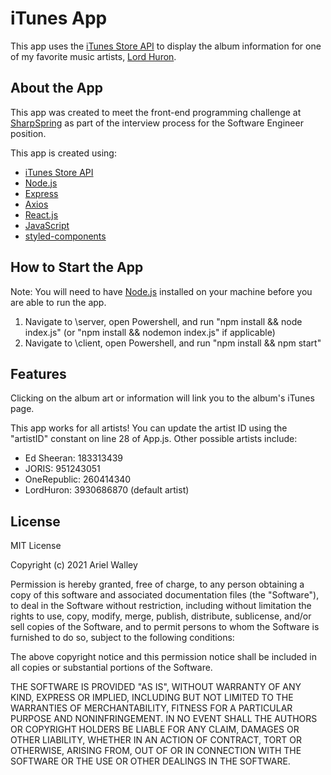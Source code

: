 # iTunes App
This app uses the [iTunes Store API](https://affiliate.itunes.apple.com/resources/documentation/itunes-store-web-service-search-api/) to display the album information for one of my favorite music artists, [Lord Huron](https://music.apple.com/us/artist/lord-huron/393068687).

## About the App
This app was created to meet the front-end programming challenge at [SharpSpring](https://sharpspring.com/) as part of the interview process for the Software Engineer position. 

This app is created using:
* [iTunes Store API](https://affiliate.itunes.apple.com/resources/documentation/itunes-store-web-service-search-api/)
* [Node.js](https://nodejs.org/)
* [Express](http://expressjs.com/)
* [Axios](https://axios-http.com/)
* [React.js](https://reactjs.org/)
* [JavaScript](https://developer.mozilla.org/en-US/docs/Web/javascript)
* [styled-components](https://styled-components.com/)

## How to Start the App
Note: You will need to have [Node.js](https://nodejs.dev/learn/how-to-install-nodejs) installed on your machine before you are able to run the app.

1. Navigate to \server, open Powershell, and run "npm install && node index.js" (or "npm install && nodemon index.js" if applicable)
2. Navigate to \client, open Powershell, and run "npm install && npm start"

## Features
Clicking on the album art or information will link you to the album's iTunes page.

This app works for all artists! You can update the artist ID using the "artistID" constant on line 28 of App.js. Other possible artists include:
  * Ed Sheeran: 183313439
  * JORIS: 951243051
  * OneRepublic: 260414340
  * LordHuron: 3930686870 (default artist)

## License
MIT License

Copyright (c) 2021 Ariel Walley

Permission is hereby granted, free of charge, to any person obtaining a copy
of this software and associated documentation files (the "Software"), to deal
in the Software without restriction, including without limitation the rights
to use, copy, modify, merge, publish, distribute, sublicense, and/or sell
copies of the Software, and to permit persons to whom the Software is
furnished to do so, subject to the following conditions:

The above copyright notice and this permission notice shall be included in all
copies or substantial portions of the Software.

THE SOFTWARE IS PROVIDED "AS IS", WITHOUT WARRANTY OF ANY KIND, EXPRESS OR
IMPLIED, INCLUDING BUT NOT LIMITED TO THE WARRANTIES OF MERCHANTABILITY,
FITNESS FOR A PARTICULAR PURPOSE AND NONINFRINGEMENT. IN NO EVENT SHALL THE
AUTHORS OR COPYRIGHT HOLDERS BE LIABLE FOR ANY CLAIM, DAMAGES OR OTHER
LIABILITY, WHETHER IN AN ACTION OF CONTRACT, TORT OR OTHERWISE, ARISING FROM,
OUT OF OR IN CONNECTION WITH THE SOFTWARE OR THE USE OR OTHER DEALINGS IN THE
SOFTWARE.
